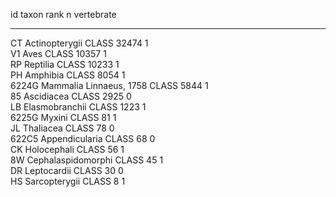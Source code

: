 id      taxon                     rank    n       vertebrate 
------  ------------------------  ------  ------  -----------
CT      Actinopterygii            CLASS   32474   1          
V1      Aves                      CLASS   10357   1          
RP      Reptilia                  CLASS   10233   1          
PH      Amphibia                  CLASS    8054   1          
6224G   Mammalia Linnaeus, 1758   CLASS    5844   1          
85      Ascidiacea                CLASS    2925   0          
LB      Elasmobranchii            CLASS    1223   1          
6225G   Myxini                    CLASS      81   1          
JL      Thaliacea                 CLASS      78   0          
622C5   Appendicularia            CLASS      68   0          
CK      Holocephali               CLASS      56   1          
8W      Cephalaspidomorphi        CLASS      45   1          
DR      Leptocardii               CLASS      30   0          
HS      Sarcopterygii             CLASS       8   1          
